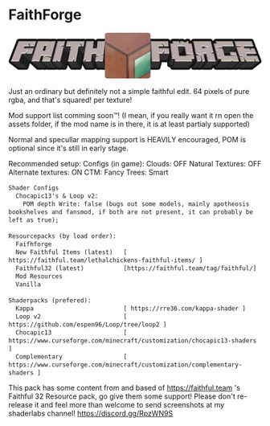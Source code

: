 # FaithForge
<p align="center">
  <img src="github.png">
</p>
Just an ordinary but definitely not a simple faithful edit. 64 pixels of pure rgba, and that's squared! per texture!

Mod support list comming soon™!     (I mean, if you really want it rn open the assets folder, if the mod name is in there, it is at least partialy supported)

Normal and specullar mapping support is HEAVILY encouraged, POM is optional since it's still in early stage.

  Recommended setup:
    Configs (in game):
      Clouds: OFF
      Natural Textures: OFF
      Alternate textures: ON
      CTM: Fancy
      Trees: Smart

    Shader Configs
      Chocapic13's & Loop v2:
        POM depth Write: false (bugs out some models, mainly apotheosis bookshelves and fansmod, if both are not present, it can probably be left as true);

    Resourcepacks (by load order):
      Faifhforge
      New Faithful Items (latest)   [ https://faithful.team/lethalchickens-faithful-items/ ]
      Faithful32 (latest)           [https://faithful.team/tag/faithful/]
      Mod Resources
      Vanilla
    
    Shaderpacks (prefered):
      Kappa                         [ https://rre36.com/kappa-shader ]
      Loop v2                       [ https://github.com/espen96/Loop/tree/loop2 ]
      Chocapic13                    [ https://www.curseforge.com/minecraft/customization/chocapic13-shaders ]
      Complementary                 [ https://www.curseforge.com/minecraft/customization/complementary-shaders ]

This pack has some content from and based of https://faithful.team 's Faithful 32 Resource pack, go give them some support!
Please don't re-release it and feel more than welcome to send screenshots at my shaderlabs channel! https://discord.gg/RpzWN9S
